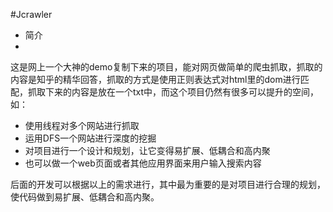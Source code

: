 #Jcrawler  
- 简介
-
这是网上一个大神的demo复制下来的项目，能对网页做简单的爬虫抓取，抓取的内容是知乎的精华回答，抓取的方式是使用正则表达式对html里的dom进行匹配，抓取下来的内容是放在一个txt中，而这个项目仍然有很多可以提升的空间，如：  

- 使用线程对多个网站进行抓取
- 运用DFS一个网站进行深度的挖掘  
- 对项目进行一个设计和规划，让它变得易扩展、低耦合和高内聚  
- 也可以做一个web页面或者其他应用界面来用户输入搜索内容  

后面的开发可以根据以上的需求进行，其中最为重要的是对项目进行合理的规划，使代码做到易扩展、低耦合和高内聚。

